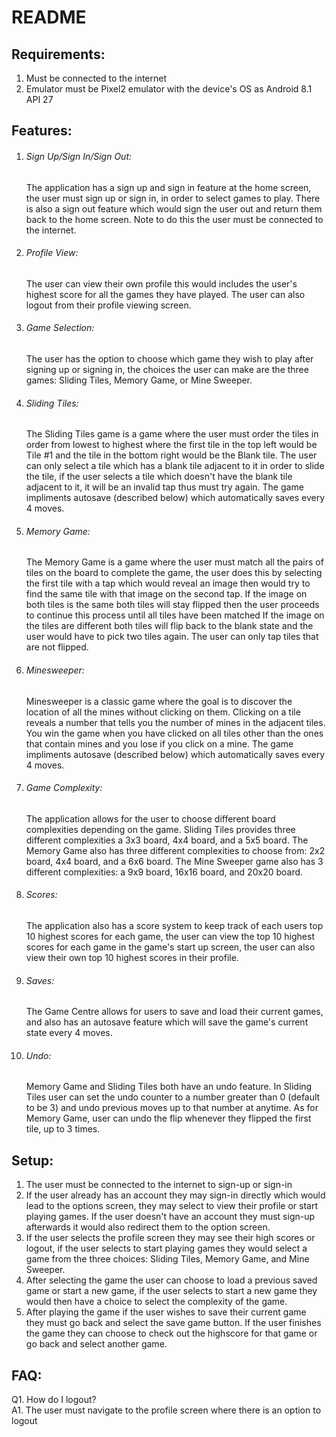 # README

## Requirements:

<ol>
  <li>Must be connected to the internet</li>
  <li>Emulator must be Pixel2 emulator with the device's OS as Android 8.1 API 27</li>
</ol>


## Features:

<ol>
  <li>
    <h6>Sign Up/Sign In/Sign Out:</h6>
    <p>The application has a sign up and sign in feature at the home screen, the user must sign up or sign in, in order to select games to play.
      There is also a sign out feature which would sign the user out and return them back to the home screen. Note to do this
      the user must be connected to the internet.
    </p>
  </li>
  <li>
    <h6>Profile View:</h6>
    <p>The user can view their own profile this would includes the user's highest score for all the games they have played. The user
      can also logout from their profile viewing screen.
    </p>
  </li>
  <li>
    <h6>Game Selection:</h6>
    <p>The user has the option to choose which game they wish to play after signing up or signing in, the choices the user can make are
      the three games: Sliding Tiles, Memory Game, or Mine Sweeper.
    </p>
  </li>
  <li>
    <h6>Sliding Tiles:</h6>
    <p>The Sliding Tiles game is a game where the user must order the tiles in order from lowest to highest where the first tile in the top left would
      be Tile #1 and the tile in the bottom right would be the Blank tile. The user can only select a tile which has a blank tile
      adjacent to it in order to slide the tile, if the user selects a tile which doesn't have the blank tile adjacent to it, it will be
      an invalid tap thus must try again. The game impliments autosave (described below) which automatically saves every 4 moves.
    </p>
  </li>
  <li>
    <h6>Memory Game:</h6>
    <p>
      The Memory Game is a game where the user must match all the pairs of tiles on the board to complete the game, the user does this by
      selecting the first tile with a tap which would reveal an image then would try to find the same tile with that image on the second tap.
      If the image on both tiles is the same both tiles will stay flipped then the user proceeds to continue this process until all tiles have been matched
      If the image on the tiles are different both tiles will flip back to the blank state and the user would have to pick two tiles again.
      The user can only tap tiles that are not flipped.
    </p>
  </li>
  <li>
    <h6>Minesweeper:</h6>
    <p>
      Minesweeper is a classic game where the goal is to discover the location of all the mines without clicking on them. Clicking on a tile reveals a number
      that tells you the number of mines in the adjacent tiles. You win the game when you have clicked on all tiles other than the ones that contain mines and
      you lose if you click on a mine. The game impliments autosave (described below) which automatically saves every 4 moves.
    </p>
  </li>
  <li>
    <h6>Game Complexity:</h6>
    <p>
      The application allows for the user to choose different board complexities depending on the game. Sliding Tiles provides three different complexities
      a 3x3 board, 4x4 board, and a 5x5 board. The Memory Game also has three different complexities to choose from: 2x2 board, 4x4 board, and a 6x6
      board. The Mine Sweeper game also has 3 different complexities: a 9x9 board, 16x16 board, and 20x20 board.
    </p>
  </li>
  <li>
    <h6>Scores:</h6>
    <p>
      The application also has a score system to keep track of each users top 10 highest scores for each game, the user can view the top 10 highest
      scores for each game in the game's start up screen, the user can also view their own top 10 highest scores in their profile.
    </p>
  </li>
  <li>
    <h6>Saves:</h6>
    <p>
      The Game Centre allows for users to save and load their current games, and also has an autosave feature which will save the game's current state
      every 4 moves.
    </p>
  </li>
  <li>
    <h6>Undo:</h6>
    <p>
      Memory Game and Sliding Tiles both have an undo feature. In Sliding Tiles user can set the undo counter to a number greater than 0 (default to be 3)
      and undo previous moves up to that number at anytime. As for Memory Game, user can undo the flip whenever they flipped the first tile, up to 3 times.
    </p>
  </li>
</ol>

## Setup:

<ol>
  <li>The user must be connected to the internet to sign-up or sign-in</li>
  <li>If the user already has an account they may sign-in directly which would lead to the options screen, they may select to view their
profile or start playing games. If the user doesn't have an account they must sign-up afterwards it would also redirect them to the option screen.</li>
  <li>If the user selects the profile screen they may see their high scores or logout, if the user selects to start playing games they would
select a game from the three choices: Sliding Tiles, Memory Game, and Mine Sweeper.</li>
  <li>After selecting the game the user can choose to load a previous saved game or start a new game, if the user selects to start a new game
they would then have a choice to select the complexity of the game.</li>
  <li>After playing the game if the user wishes to save their current game they must go back and select the save game button. If the user finishes the game
they can choose to check out the highscore for that game or go back and select another game.</li>
</ol>

## FAQ:

Q1. How do I logout?<br>
A1. The user must navigate to the profile screen where there is an option to logout
